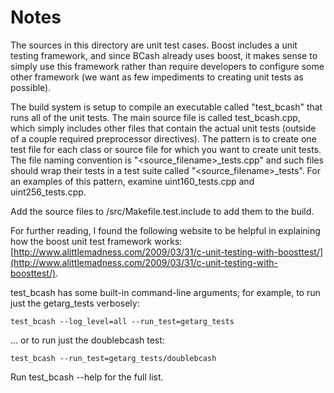 # Notes
The sources in this directory are unit test cases.  Boost includes a
unit testing framework, and since BCash already uses boost, it makes
sense to simply use this framework rather than require developers to
configure some other framework (we want as few impediments to creating
unit tests as possible).

The build system is setup to compile an executable called "test_bcash"
that runs all of the unit tests.  The main source file is called
test_bcash.cpp, which simply includes other files that contain the
actual unit tests (outside of a couple required preprocessor
directives).  The pattern is to create one test file for each class or
source file for which you want to create unit tests.  The file naming
convention is "<source_filename>_tests.cpp" and such files should wrap
their tests in a test suite called "<source_filename>_tests".  For an
examples of this pattern, examine uint160_tests.cpp and
uint256_tests.cpp.

Add the source files to /src/Makefile.test.include to add them to the build.

For further reading, I found the following website to be helpful in
explaining how the boost unit test framework works:
[http://www.alittlemadness.com/2009/03/31/c-unit-testing-with-boosttest/](http://www.alittlemadness.com/2009/03/31/c-unit-testing-with-boosttest/).

test_bcash has some built-in command-line arguments; for
example, to run just the getarg_tests verbosely:

    test_bcash --log_level=all --run_test=getarg_tests

... or to run just the doublebcash test:

    test_bcash --run_test=getarg_tests/doublebcash

Run  test_bcash --help   for the full list.

